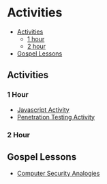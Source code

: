 # Activities
* [Activities](#activities)
	* [1 hour](#1_hour)
	* [2 hour](#2_hour)
* [Gospel Lessons](#gospel_lessons)

<h2 id="activities">Activities</h2>

<h3 id="1_hour">1 Hour</h3>

* [Javascript Activity](/javascript_activity)
* [Penetration Testing Activity](/pentest_activity)

<h3 id="2_hour">2 Hour</h3>

<h2 id="gospel_lesson">Gospel Lessons</h2>

* [Computer Security Analogies](/compsec_analogies)




